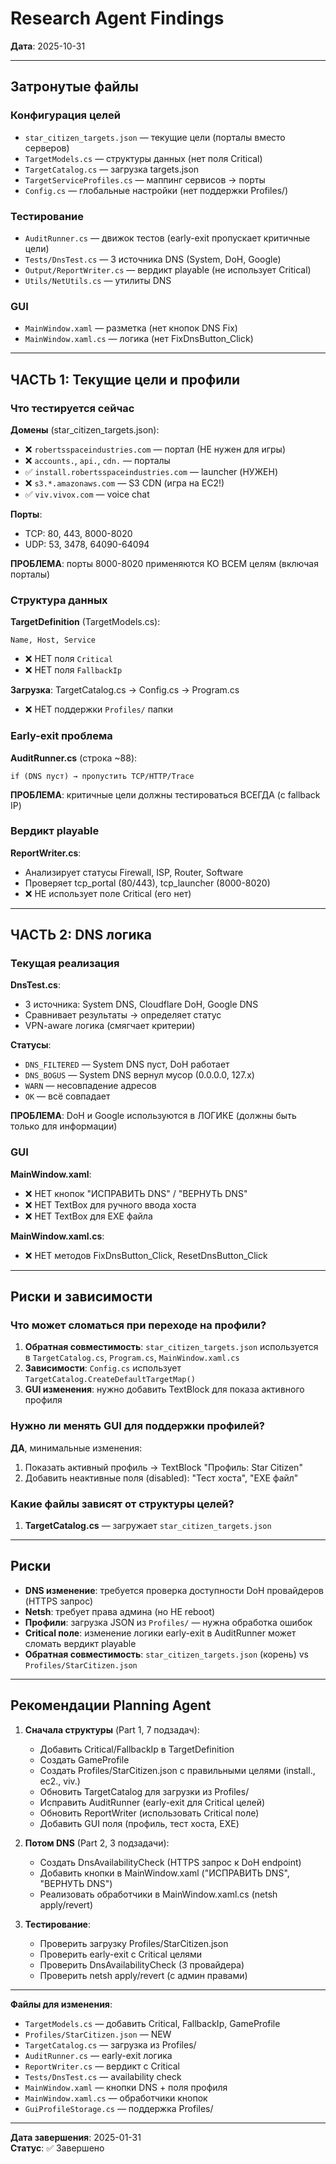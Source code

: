 # Research Agent Findings

**Дата**: 2025-10-31

---

## Затронутые файлы

### Конфигурация целей
- `star_citizen_targets.json` — текущие цели (порталы вместо серверов)
- `TargetModels.cs` — структуры данных (нет поля Critical)
- `TargetCatalog.cs` — загрузка targets.json
- `TargetServiceProfiles.cs` — маппинг сервисов → порты
- `Config.cs` — глобальные настройки (нет поддержки Profiles/)

### Тестирование
- `AuditRunner.cs` — движок тестов (early-exit пропускает критичные цели)
- `Tests/DnsTest.cs` — 3 источника DNS (System, DoH, Google)
- `Output/ReportWriter.cs` — вердикт playable (не использует Critical)
- `Utils/NetUtils.cs` — утилиты DNS

### GUI
- `MainWindow.xaml` — разметка (нет кнопок DNS Fix)
- `MainWindow.xaml.cs` — логика (нет FixDnsButton_Click)

---

## ЧАСТЬ 1: Текущие цели и профили

### Что тестируется сейчас

**Домены** (star_citizen_targets.json):
- ❌ `robertsspaceindustries.com` — портал (НЕ нужен для игры)
- ❌ `accounts.`, `api.`, `cdn.` — порталы
- ✅ `install.robertsspaceindustries.com` — launcher (НУЖЕН)
- ❌ `s3.*.amazonaws.com` — S3 CDN (игра на EC2!)
- ✅ `viv.vivox.com` — voice chat

**Порты**:
- TCP: 80, 443, 8000-8020
- UDP: 53, 3478, 64090-64094

**ПРОБЛЕМА**: порты 8000-8020 применяются КО ВСЕМ целям (включая порталы)

### Структура данных

**TargetDefinition** (TargetModels.cs):
```
Name, Host, Service
```
- ❌ НЕТ поля `Critical`
- ❌ НЕТ поля `FallbackIp`

**Загрузка**: TargetCatalog.cs → Config.cs → Program.cs
- ❌ НЕТ поддержки `Profiles/` папки

### Early-exit проблема

**AuditRunner.cs** (строка ~88):
```
if (DNS пуст) → пропустить TCP/HTTP/Trace
```
**ПРОБЛЕМА**: критичные цели должны тестироваться ВСЕГДА (с fallback IP)

### Вердикт playable

**ReportWriter.cs**:
- Анализирует статусы Firewall, ISP, Router, Software
- Проверяет tcp_portal (80/443), tcp_launcher (8000-8020)
- ❌ НЕ использует поле Critical (его нет)

---

## ЧАСТЬ 2: DNS логика

### Текущая реализация

**DnsTest.cs**:
- 3 источника: System DNS, Cloudflare DoH, Google DNS
- Сравнивает результаты → определяет статус
- VPN-aware логика (смягчает критерии)

**Статусы**:
- `DNS_FILTERED` — System DNS пуст, DoH работает
- `DNS_BOGUS` — System DNS вернул мусор (0.0.0.0, 127.x)
- `WARN` — несовпадение адресов
- `OK` — всё совпадает

**ПРОБЛЕМА**: DoH и Google используются в ЛОГИКЕ (должны быть только для информации)

### GUI

**MainWindow.xaml**:
- ❌ НЕТ кнопок "ИСПРАВИТЬ DNS" / "ВЕРНУТЬ DNS"
- ❌ НЕТ TextBox для ручного ввода хоста
- ❌ НЕТ TextBox для EXE файла

**MainWindow.xaml.cs**:
- ❌ НЕТ методов FixDnsButton_Click, ResetDnsButton_Click

---

## Риски и зависимости

### Что может сломаться при переходе на профили?

1. **Обратная совместимость**: `star_citizen_targets.json` используется в `TargetCatalog.cs`, `Program.cs`, `MainWindow.xaml.cs`
2. **Зависимости**: `Config.cs` использует `TargetCatalog.CreateDefaultTargetMap()`
3. **GUI изменения**: нужно добавить TextBlock для показа активного профиля

### Нужно ли менять GUI для поддержки профилей?

**ДА**, минимальные изменения:
1. Показать активный профиль → TextBlock "Профиль: Star Citizen"
2. Добавить неактивные поля (disabled): "Тест хоста", "EXE файл"

### Какие файлы зависят от структуры целей?

1. **TargetCatalog.cs** — загружает `star_citizen_targets.json`
---

## Риски

- **DNS изменение**: требуется проверка доступности DoH провайдеров (HTTPS запрос)
- **Netsh**: требует права админа (но НЕ reboot)
- **Профили**: загрузка JSON из `Profiles/` — нужна обработка ошибок
- **Critical поле**: изменение логики early-exit в AuditRunner может сломать вердикт playable
- **Обратная совместимость**: `star_citizen_targets.json` (корень) vs `Profiles/StarCitizen.json`

---

## Рекомендации Planning Agent

1. **Сначала структуры** (Part 1, 7 подзадач):
   - Добавить Critical/FallbackIp в TargetDefinition
   - Создать GameProfile
   - Создать Profiles/StarCitizen.json с правильными целями (install., ec2., viv.)
   - Обновить TargetCatalog для загрузки из Profiles/
   - Исправить AuditRunner (early-exit для Critical целей)
   - Обновить ReportWriter (использовать Critical поле)
   - Добавить GUI поля (профиль, тест хоста, EXE)

2. **Потом DNS** (Part 2, 3 подзадачи):
   - Создать DnsAvailabilityCheck (HTTPS запрос к DoH endpoint)
   - Добавить кнопки в MainWindow.xaml ("ИСПРАВИТЬ DNS", "ВЕРНУТЬ DNS")
   - Реализовать обработчики в MainWindow.xaml.cs (netsh apply/revert)

3. **Тестирование**:
   - Проверить загрузку Profiles/StarCitizen.json
   - Проверить early-exit с Critical целями
   - Проверить DnsAvailabilityCheck (3 провайдера)
   - Проверить netsh apply/revert (с админ правами)

---

**Файлы для изменения**:
- `TargetModels.cs` — добавить Critical, FallbackIp, GameProfile
- `Profiles/StarCitizen.json` — NEW
- `TargetCatalog.cs` — загрузка из Profiles/
- `AuditRunner.cs` — early-exit логика
- `ReportWriter.cs` — вердикт с Critical
- `Tests/DnsTest.cs` — availability check
- `MainWindow.xaml` — кнопки DNS + поля профиля
- `MainWindow.xaml.cs` — обработчики кнопок
- `GuiProfileStorage.cs` — поддержка Profiles/

---

**Дата завершения**: 2025-01-31  
**Статус**: ✅ Завершено
